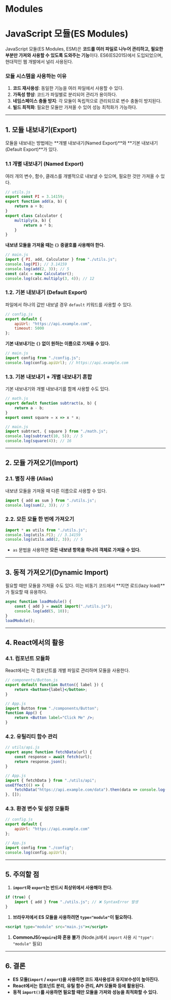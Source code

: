 # Modules

# JavaScript 모듈(ES Modules)

JavaScript 모듈(ES Modules, ESM)은 **코드를 여러 파일로 나누어 관리하고, 필요한 부분만 가져와 사용할 수 있도록 도와주는 기능**이다. ES6(ES2015)에서 도입되었으며, 현대적인 웹 개발에서 널리 사용된다.

### 모듈 시스템을 사용하는 이유

1. **코드 재사용성**: 동일한 기능을 여러 파일에서 사용할 수 있다.
2. **가독성 향상**: 코드가 파일별로 분리되어 관리가 용이하다.
3. **네임스페이스 충돌 방지**: 각 모듈이 독립적으로 관리되므로 변수 충돌이 방지된다.
4. **빌드 최적화**: 필요한 모듈만 가져올 수 있어 성능 최적화가 가능하다.

---

## 1. 모듈 내보내기(Export)

모듈을 내보내는 방법에는 **개별 내보내기(Named Export)**와 **기본 내보내기(Default Export)**가 있다.

### 1.1 개별 내보내기 (Named Export)

여러 개의 변수, 함수, 클래스를 개별적으로 내보낼 수 있으며, 필요한 것만 가져올 수 있다.

```jsx
// utils.js
export const PI = 3.14159;
export function add(a, b) {
    return a + b;
}
export class Calculator {
    multiply(a, b) {
        return a * b;
    }
}
```

**내보낸 모듈을 가져올 때는 `{}` 중괄호를 사용해야 한다.**

```jsx
// main.js 
import { PI, add, Calculator } from "./utils.js";
console.log(PI); // 3.14159
console.log(add(2, 3)); // 5
const calc = new Calculator();
console.log(calc.multiply(3, 4)); // 12
```

### 1.2. 기본 내보내기 (Default Export)

파일에서 하나의 값만 내보낼 경우 `default` 키워드를 사용할 수 있다.

```jsx
// config.js 
export default {
    apiUrl: "https://api.example.com",
    timeout: 5000
};
```

**기본 내보내기는 `{}` 없이 원하는 이름으로 가져올 수 있다.**

```jsx
// main.js 
import config from "./config.js";
console.log(config.apiUrl); // https://api.example.com
```

### 1.3. 기본 내보내기 + 개별 내보내기 혼합

기본 내보내기와 개별 내보내기를 함께 사용할 수도 있다.

```jsx
// math.js 
export default function subtract(a, b) {
    return a - b;
}
export const square = x => x * x;
```

```jsx
// main.js 
import subtract, { square } from "./math.js";
console.log(subtract(10, 5)); // 5
console.log(square(4)); // 16
```

---

## 2. 모듈 가져오기(Import)

### 2.1. 별칭 사용 (Alias)

내보낸 모듈을 가져올 때 다른 이름으로 사용할 수 있다.

```jsx
import { add as sum } from "./utils.js";
console.log(sum(2, 3)); // 5
```

### 2.2. 모든 모듈 한 번에 가져오기

```jsx
import * as utils from "./utils.js";
console.log(utils.PI); // 3.14159
console.log(utils.add(2, 3)); // 5
```

- `as` 문법을 사용하면 **모든 내보낸 항목을 하나의 객체로 가져올 수 있다.**

---

## 3. 동적 가져오기(Dynamic Import)

필요할 때만 모듈을 가져올 수도 있다. 이는 비동기 코드에서 **지연 로드(lazy load)**가 필요할 때 유용하다.

```jsx
async function loadModule() {
    const { add } = await import("./utils.js");
    console.log(add(5, 10));
}
loadModule();
```

---

## 4. **React에서의 활용**

### 4.1. 컴포넌트 모듈화

React에서는 각 컴포넌트를 개별 파일로 관리하며 모듈을 사용한다.

```jsx
// components/Button.js
export default function Button({ label }) {
    return <button>{label}</button>;
}
```

```jsx
// App.js
import Button from "./components/Button";
function App() {
    return <Button label="Click Me" />;
}
```

### 4.2. 유틸리티 함수 관리

```jsx
// utils/api.js
export async function fetchData(url) {
    const response = await fetch(url);
    return response.json();
}
```

```jsx
// App.js
import { fetchData } from "./utils/api";
useEffect(() => {
    fetchData("https://api.example.com/data").then(data => console.log(data));
}, []);
```

### 4.3. 환경 변수 및 설정 모듈화

```jsx
// config.js
export default {
    apiUrl: "https://api.example.com"
};
```

```jsx
// App.js
import config from "./config";
console.log(config.apiUrl);
```

---

## 5. 주의할 점

1. **`import`와 `export`는 반드시 최상위에서 사용해야 한다.**

```jsx
if (true) {
    import { add } from "./utils.js"; // ❌ SyntaxError 발생
}
```

1. **브라우저에서 ES 모듈을 사용하려면 `type="module"`이 필요하다.**

```jsx
<script type="module" src="main.js"></script>
```

1. **CommonJS(`require`)와 혼용 불가** (Node.js에서 `import` 사용 시 `"type": "module"` 필요)

---

## 6. 결론

- **ES 모듈(`import` / `export`)을 사용하면 코드 재사용성과 유지보수성이 높아진다.**
- **React에서는 컴포넌트 분리, 유틸 함수 관리, API 모듈화 등에 활용된다.**
- **동적 `import()`를 사용하면 필요할 때만 모듈을 가져와 성능을 최적화할 수 있다.**